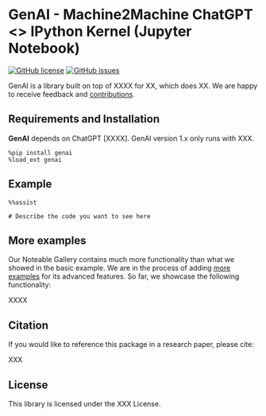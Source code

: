 # GenAI - Machine2Machine ChatGPT <> IPython Kernel (Jupyter Notebook)
[![GitHub license](XX)](XX)
[![GitHub issues](XX)](XXs)

GenAI is a library built on top of XXXX for XX, which does XX. We are happy to receive feedback and [contributions](CONTRIBUTING.md).

## Requirements and Installation

__GenAI__ depends on ChatGPT [XXXX]. GenAI version 1.x only runs with XXX.

```
%pip install genai
%load_ext genai
```

## Example

```
%%assist

# Describe the code you want to see here
```

## More examples

Our Noteable Gallery contains much more functionality than what we showed in the basic example. We are in the process of adding [more examples](noteable.io/gallery) for its advanced features. So far, we showcase the following functionality:

XXXX

## Citation

If you would like to reference this package in a research paper, please cite:

XXX

## License

This library is licensed under the XXX License.
